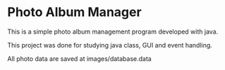 # Photo Album Manager


This is a simple photo album management program developed with java.

This project was done for studying java class, GUI and event handling.

All photo data are saved at images/database.data

